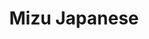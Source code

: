 ---
layout: place
title: Mizu Japanese
permalink: /minnesota/white-bear-lake/mizu-japanese.html
stateAbbr: MN
stateName: Minnesota
cityName: White Bear Lake
seo:
  type: restaurant
  links: https://www.mizuwbl.com/
place_id: ChIJZ0NLcNnQslIRL53HKCxLLmM
photos:
  - name: >-
      places/ChIJZ0NLcNnQslIRL53HKCxLLmM/photos/AeeoHcK8xRyXDgmLPD5Iol4EvFOfhdpo6CG5gPs2eL4vOOUsALKJEX_HTgv7_-YZNTQJTwo6kHgsSJcGinaUHyUfqQJF2rW1fM3w4Gpe6ILvcdM_2HWNzlxv0Rxfsl4aWqo9d9hj8ibfus8KdXu1XJoOv6gBlV5yt2NTS0tXcTHuVUYgTW_6uMdZOrd3wdWPtz0bjgBzlBCzIzhLgV0lFrfG9pbxlAS82rozZltUgb1qF4y-3CHjF41Y6BpCKzWlPcTyXAvlNXr54LvLGGSEMh5BPCJwuQx4wiUDshguO6F9RvmVkg
    widthPx: 960
    heightPx: 718
    authorAttributions:
      - displayName: Mizu Japanese
        uri: https://maps.google.com/maps/contrib/117401706906047886577
        photoUri: >-
          https://lh3.googleusercontent.com/a-/ALV-UjWZdP8EIgp6U654XLrAo0BZ3m_H9UOSVUcIUzcPRjzUVifyj7A=s100-p-k-no-mo
    flagContentUri: >-
      https://www.google.com/local/imagery/report/?cb_client=maps_api_places.places_api&image_key=!1e10!2sAF1QipO14PBR7e4vkGqU-gyhylkAolt3eJwm63-mvjSc&hl=en-US
    googleMapsUri: >-
      https://www.google.com/maps/place//data=!3m4!1e2!3m2!1sAF1QipO14PBR7e4vkGqU-gyhylkAolt3eJwm63-mvjSc!2e10!4m2!3m1!1s0x52b2d0d9704b4367:0x632e4b2c28c79d2f
  - name: >-
      places/ChIJZ0NLcNnQslIRL53HKCxLLmM/photos/AeeoHcJBR7FH7RoSR3YeHqkyLI9hOk-gX8FIQWvGD-yVySgUWrIYSNtx_9Hfov8vfY7EPyA2iSKjM56JWYvBGNeeUJqLNktuhoqVTvJ_42eP5eXIuvhwcNuTc4ImknmeZW007WXcIY_k1pHs3MPcewOt27pFllQlMDDY5ZHMk1RayUePqKO5Uk2br3OR5VRiySF6t4ps6mSxspyY03gHSuFcBRi--GSl0mNJ1s4XUFA4Khlmd_N5_MGbhjUOtBq93Rv960PRBNj6bzst5QxmeoxuiIQfvpzNa7lSCKnIL89JHwjwAQ
    widthPx: 720
    heightPx: 720
    authorAttributions:
      - displayName: Mizu Japanese
        uri: https://maps.google.com/maps/contrib/117401706906047886577
        photoUri: >-
          https://lh3.googleusercontent.com/a-/ALV-UjWZdP8EIgp6U654XLrAo0BZ3m_H9UOSVUcIUzcPRjzUVifyj7A=s100-p-k-no-mo
    flagContentUri: >-
      https://www.google.com/local/imagery/report/?cb_client=maps_api_places.places_api&image_key=!1e10!2sAF1QipNEMa-AG9rJiarQiThK4SmNZTEue0kmngERqwon&hl=en-US
    googleMapsUri: >-
      https://www.google.com/maps/place//data=!3m4!1e2!3m2!1sAF1QipNEMa-AG9rJiarQiThK4SmNZTEue0kmngERqwon!2e10!4m2!3m1!1s0x52b2d0d9704b4367:0x632e4b2c28c79d2f
  - name: >-
      places/ChIJZ0NLcNnQslIRL53HKCxLLmM/photos/AeeoHcJ2xzZ9LNyZhOJSY5WBakCxQ_iYShjntS8GDeloZqpv2TZPu90I-GVd0qv7_T7ztsPb_8A7nwL8X8SYtGI82PtxTr5MtEjmF75gFjxwdilwipVo_nOh4hMCg30JPZXypwzRoxudQQ2b5wYuce-nyWL-A8w5Sqiz-6-n0LqFQk8qMJIQ0sgc9yLr8as1w_7KFIEp4J2PHF8xv7PSkL4TPNYQh1U5D4rM1mQC5wedYWQccdNCaFqRA1NwpORNoWCMP7p12SEGNpqbtUrpcSvZEdjI5PrXh3wy1zo8NskJwOyyPbVZZpinZD5FXmZ0GH7PenE1yQZfG_7wG6sonrf0ThFCZ-E05ghIUXEWUt6J6B9q1yTVFfNiZGmUJXrZA8dOFH_HNskthPbO4n_rNJhFFRZj9DGMI52BQMF2g3uEQYZ_ng
    widthPx: 1204
    heightPx: 1599
    authorAttributions:
      - displayName: RaeJean Brown
        uri: https://maps.google.com/maps/contrib/103781602457587076011
        photoUri: >-
          https://lh3.googleusercontent.com/a/ACg8ocJQlTwP8R8g1I6OSCnIyyGStT0uEbrLq6ioiaP-Plu7qoToHfY=s100-p-k-no-mo
    flagContentUri: >-
      https://www.google.com/local/imagery/report/?cb_client=maps_api_places.places_api&image_key=!1e10!2sCIHM0ogKEICAgMDwpq_ZQQ&hl=en-US
    googleMapsUri: >-
      https://www.google.com/maps/place//data=!3m4!1e2!3m2!1sCIHM0ogKEICAgMDwpq_ZQQ!2e10!4m2!3m1!1s0x52b2d0d9704b4367:0x632e4b2c28c79d2f
  - name: >-
      places/ChIJZ0NLcNnQslIRL53HKCxLLmM/photos/AeeoHcJ9J3KW2M5Tj5MAQuYHEQnegpjeP4XCC7Ql7yFAiw2nYBzB0SUB7lbxOuD90UfnnUrqh_2J3wHJbSxu1jKxfCYmrZQ5b8Bk-z1zw25HFHATbynGmczcIRTlqiQJ80TfqdwUVWBBkUwfL9sZKj0WpCTU123cqtgtgxxuzHxVFxnWRuufEnwkz3AQM--HIqFM2MYi2jwvPGMaMSh9RS-YobRO3plB8Jf7rqCBOEioY556yMQgj5KW1V0GUjgmisUPPJoIdQS2wsbGvFdmpnvR3h6IXntsU6S3WU_EHJE6-G29-TXqy-gLMXDn2SRxLsZhmuX6gvyW10KssW62jjxoK2tYMbNz-ejAJVcVbW5hPwbMJA-P9ZxgMxUoEMbOlQhTYliEWcjwzauJcfU8MlM0SbK3j5vgyxdVI9BzL_p2Du6acfo
    widthPx: 4080
    heightPx: 3072
    authorAttributions:
      - displayName: Matt Ehlert (RareMonkey)
        uri: https://maps.google.com/maps/contrib/107323209556148340240
        photoUri: >-
          https://lh3.googleusercontent.com/a/ACg8ocJwA8MXOxgrEbRJNPaUCLfDlv4Ixmp_jBMS1TiEfymf7t6PZJc=s100-p-k-no-mo
    flagContentUri: >-
      https://www.google.com/local/imagery/report/?cb_client=maps_api_places.places_api&image_key=!1e10!2sCIHM0ogKEICAgIDDh6fejgE&hl=en-US
    googleMapsUri: >-
      https://www.google.com/maps/place//data=!3m4!1e2!3m2!1sCIHM0ogKEICAgIDDh6fejgE!2e10!4m2!3m1!1s0x52b2d0d9704b4367:0x632e4b2c28c79d2f
  - name: >-
      places/ChIJZ0NLcNnQslIRL53HKCxLLmM/photos/AeeoHcJm6f-iob_8cYSQRNwHWH-VltLsk-YfH4zrbE5NxglzTSBogG8rRlPcH0aAMb5JhWebK7Uq6eOeiMbtIJRu0WyIpgb4AcZaZWnOd_BOGNKKtkJEP5_9v717i61el_BeVzZelJUqIHXp0d5cXNiT3Kbp8ZJfkwTXsTVO-WEuFE0Luv5h1enho-zwubFFxVJBkhQpzfC0P9Jt3pO2kCsVzbUD6VnpHloT_4Cq7DTejg2MLxwrywrX1PtBwrp9Sd3feoQ5fbJQ5cMuYhT4Y0qDKnpntNhF5nLYs1bNWsvu-SgJaRpPTHZUlatyQotAg-RBqHXWQQDlkk4LgbDzxA8Qv916hF2fxUcWrZ9YwNESPC06hyaBNesB4CharV4WW4-qJeLyHk2VabqPsQNKCiqQZcaAmf-j00xsUXtO5PoudazjNg
    widthPx: 2992
    heightPx: 2992
    authorAttributions:
      - displayName: Kelly Schultz
        uri: https://maps.google.com/maps/contrib/112978082189531260593
        photoUri: >-
          https://lh3.googleusercontent.com/a-/ALV-UjWPI-tsIOZMylQCJPM3EC5ZbtQBnXynuR09unxCHG3vAfNMD2D4wQ=s100-p-k-no-mo
    flagContentUri: >-
      https://www.google.com/local/imagery/report/?cb_client=maps_api_places.places_api&image_key=!1e10!2sCIHM0ogKEICAgIDr18a_Jg&hl=en-US
    googleMapsUri: >-
      https://www.google.com/maps/place//data=!3m4!1e2!3m2!1sCIHM0ogKEICAgIDr18a_Jg!2e10!4m2!3m1!1s0x52b2d0d9704b4367:0x632e4b2c28c79d2f
  - name: >-
      places/ChIJZ0NLcNnQslIRL53HKCxLLmM/photos/AeeoHcL4IiBR0qjzWvkld6dJNBdJTiR-RiGkNt526Vebj72JhtXK1Qwqgq3wT5vUY4b8mpUN1Z7pLiCy-TnPQaNQlgdDpL_sopSjIQaN85w9JljQRfITLjsv6F7Vzfyr4cSYSQ1AwDc7NS-PW8qzmUvd3_X6AoGmuSL_hzbICF5PUOzWAzXYSYCpeZejgSovdZD84tt3hL2pGn_jipKADVniQoOM5kynda17BHbcNvw1g-GOd2o78ksLuajmfX010F2PeCE0aJhb6k4Q5mQFepeLIrGWU3-J7rL0NnXyq2liRIXNDPCP2wbGhpUniWFtO4Cu-Py9uqh8oFSwG2LlyRGIyCJVjao5FbsFNCSOHi3uCoA8ZViMoP3RjD00iCWfH8QRFXbG0CcTO-JPcYfN8FzIfPmt8PB1hJ6RojzhcVK_N-oIbw
    widthPx: 2147
    heightPx: 2147
    authorAttributions:
      - displayName: Ben R.
        uri: https://maps.google.com/maps/contrib/111546486644332238872
        photoUri: >-
          https://lh3.googleusercontent.com/a-/ALV-UjXgwm0F-eSsEM6FCHXEJxPJxB9u_Vv1ormn5nyM04MjrOrK1-Pa=s100-p-k-no-mo
    flagContentUri: >-
      https://www.google.com/local/imagery/report/?cb_client=maps_api_places.places_api&image_key=!1e10!2sCIHM0ogKEICAgIDvkbCeIw&hl=en-US
    googleMapsUri: >-
      https://www.google.com/maps/place//data=!3m4!1e2!3m2!1sCIHM0ogKEICAgIDvkbCeIw!2e10!4m2!3m1!1s0x52b2d0d9704b4367:0x632e4b2c28c79d2f
  - name: >-
      places/ChIJZ0NLcNnQslIRL53HKCxLLmM/photos/AeeoHcIVbpR5Fk4dSiac9IAlwGd-FdFSajY8Zg2IuAOk7u1XyGYNaIRCWSG5bV1ioOkQ2NlAIBy7SeByV__nkgPMB0VCboc1jRavE36j3U8NapbUhzebBkKHj8CymtHoChSwEeJBVl7c1jsYuK50NYIOZC_WALCRZ_oUya20Wkc4rbyiuvBJNG6uNq7vcfUgU0GWWHxIBFRZm0R14tilBV1MszFZ6xOXHwQh3LQDZwC0AS04_9AFkstoqfdGv3uRgaKaDav_trw4eDArDgY1lKOau3W84G0bDmhC-T16DJJ6NUR1fcSrQiU3rERygc2324bZVDw42TArHp5r-A03tMYNmXpAEOLX9eO28WbMeWHjTydDBQxk3DuTKozb8WPWucajD_BS2PlnQl61IrFyTRFOjM6opti0O-vkKoEcpx5vXqGlGrY
    widthPx: 4032
    heightPx: 3024
    authorAttributions:
      - displayName: Amanda Hunter
        uri: https://maps.google.com/maps/contrib/107748164888674846668
        photoUri: >-
          https://lh3.googleusercontent.com/a-/ALV-UjUL-siesS50--rFslOE60cCT0pJZDDmtODjFffxzu_kfMQzwG_V=s100-p-k-no-mo
    flagContentUri: >-
      https://www.google.com/local/imagery/report/?cb_client=maps_api_places.places_api&image_key=!1e10!2sCIHM0ogKEICAgICJ4K222wE&hl=en-US
    googleMapsUri: >-
      https://www.google.com/maps/place//data=!3m4!1e2!3m2!1sCIHM0ogKEICAgICJ4K222wE!2e10!4m2!3m1!1s0x52b2d0d9704b4367:0x632e4b2c28c79d2f
  - name: >-
      places/ChIJZ0NLcNnQslIRL53HKCxLLmM/photos/AeeoHcICodZqJ-2YTWl3NFzgAprrOgMIF8TK6Agc8zpaFTnrrea3b496BC4i-L61kjDb5YPHBJlo6MQnMpsQ4uMMOHf24gbX8ultBdB11OczDmjJa5q5TrJU5VYDEbhJujMUMfefPe9bl96Aco3UlMsD4IssLVNRh0zH4HI3-ULgNdsHW2oJZxfEcCAjXgZ2sPQr6oAZ6p2MWl_81Bf5E_Ymw1KjQhuvGbqSn6oGiMDOxwK_Zbita8FdcJCAIyOW7p0QxkVicsKtSrdl5Il7bko0WNxmnP9MTaM0hIx1Pl3-t2gGXg
    widthPx: 675
    heightPx: 780
    authorAttributions:
      - displayName: Mizu Japanese
        uri: https://maps.google.com/maps/contrib/117401706906047886577
        photoUri: >-
          https://lh3.googleusercontent.com/a-/ALV-UjWZdP8EIgp6U654XLrAo0BZ3m_H9UOSVUcIUzcPRjzUVifyj7A=s100-p-k-no-mo
    flagContentUri: >-
      https://www.google.com/local/imagery/report/?cb_client=maps_api_places.places_api&image_key=!1e10!2sAF1QipOeIysUtHOwn8XUvJB3A2MhUtHbKk7HfExiFAG6&hl=en-US
    googleMapsUri: >-
      https://www.google.com/maps/place//data=!3m4!1e2!3m2!1sAF1QipOeIysUtHOwn8XUvJB3A2MhUtHbKk7HfExiFAG6!2e10!4m2!3m1!1s0x52b2d0d9704b4367:0x632e4b2c28c79d2f
  - name: >-
      places/ChIJZ0NLcNnQslIRL53HKCxLLmM/photos/AeeoHcJkCjAJMc_6p9bhmji3d2EHqTYQ810qAoyNan1j7AtsRpC_6hAwIlWtYpQfES10TPYum-JILZGJn8r6RZX8iYkjRCOoubBqqYg7ZOdCbg5dDGBkI3UWCLa2ySmSq2MnKfZWMm6F25JzYclU7d-E03s1GNHAjteyA015NP6hB0pJttCmROZlsfLJR4ADtdg3H5OF515pDsXvEJse_hK91yUCpNvpFqbk2VUhvpdl8oqVy2FaH25o43xeYH88pslbLpz3pM2kr45uFZFOB7Vtn6oMKHa43JiX-rRRoWsYltXI2F-8nk4xEv4BHKDtx95FczDDqQVeG5-deTvGxoR7oRwmcAfdoof74neOWY5JojLRw9gq_YmmdCQRMqNCcBn7iaQf0w57T2IYCaSxwbCl8Rdr0zU0Bmw6BEB-SLAD908
    widthPx: 3812
    heightPx: 2859
    authorAttributions:
      - displayName: Bibi Gefre
        uri: https://maps.google.com/maps/contrib/100872070347673096066
        photoUri: >-
          https://lh3.googleusercontent.com/a-/ALV-UjWwPLaMkbHOBhK5psZmoFDGZMiEM3Mr8C-PR1kl3bvcmifS-L9B=s100-p-k-no-mo
    flagContentUri: >-
      https://www.google.com/local/imagery/report/?cb_client=maps_api_places.places_api&image_key=!1e10!2sCIHM0ogKEICAgIDCuLDjVg&hl=en-US
    googleMapsUri: >-
      https://www.google.com/maps/place//data=!3m4!1e2!3m2!1sCIHM0ogKEICAgIDCuLDjVg!2e10!4m2!3m1!1s0x52b2d0d9704b4367:0x632e4b2c28c79d2f
  - name: >-
      places/ChIJZ0NLcNnQslIRL53HKCxLLmM/photos/AeeoHcKgCWFbcT3r_DX9kwxtJjdSJbMRzGtDIYipm4jOUnpJ4k-ITx6AzBQq4VJTTpytMk_7FQXhxOVGbBLIBZuePAYIwKWWDJ5W1AMdMh8oqHHqWhbXkLznj-xYCTNoNJvFovGi2NuV1OYcTO-NHUIAlqn8kToMqr_WaCwoT6LL3zcUDeOK4cxwgA7mrOawOjCCki58ae5G2Q90Ysm21P-h1T_Kdnfoxga3tRw9oCLmwPbZ0g8muup4Is_d6-ap_OcRHzV4SJQA5A7T42CBRVrG-sYAtEE_zuhkAF2OQaLTSxPSqHwTDrB4cVtJKn5AMxSr_eQtP2rq-OdPmgQwcMHQAbeiD9mtHqx9IuKn-QkZYigO6YcXpM_ZqkuVpnvil9BDNT0E18Y-EULhw5UlGcS5ABCi2kzf-gloroRYgGhmsYE
    widthPx: 4080
    heightPx: 3072
    authorAttributions:
      - displayName: Matt Ehlert (RareMonkey)
        uri: https://maps.google.com/maps/contrib/107323209556148340240
        photoUri: >-
          https://lh3.googleusercontent.com/a/ACg8ocJwA8MXOxgrEbRJNPaUCLfDlv4Ixmp_jBMS1TiEfymf7t6PZJc=s100-p-k-no-mo
    flagContentUri: >-
      https://www.google.com/local/imagery/report/?cb_client=maps_api_places.places_api&image_key=!1e10!2sCIHM0ogKEICAgIDDh6fOKw&hl=en-US
    googleMapsUri: >-
      https://www.google.com/maps/place//data=!3m4!1e2!3m2!1sCIHM0ogKEICAgIDDh6fOKw!2e10!4m2!3m1!1s0x52b2d0d9704b4367:0x632e4b2c28c79d2f
address: 4475 Lake Ave S, White Bear Lake, MN 55110, USA
street: 4475 Lake Ave S
city: White Bear Lake
state: MN
zip: '55110'
country: USA
neighborhood: null
latitude: '45.076261'
longitude: '-93.016706'
accessibility_options:
  wheelchairAccessibleParking: true
  wheelchairAccessibleEntrance: true
  wheelchairAccessibleRestroom: true
  wheelchairAccessibleSeating: true
business_status: OPERATIONAL
name: Mizu Japanese
google_maps_links:
  directionsUri: >-
    https://www.google.com/maps/dir//''/data=!4m7!4m6!1m1!4e2!1m2!1m1!1s0x52b2d0d9704b4367:0x632e4b2c28c79d2f!3e0
  placeUri: https://maps.google.com/?cid=7146732311718370607
  writeAReviewUri: >-
    https://www.google.com/maps/place//data=!4m3!3m2!1s0x52b2d0d9704b4367:0x632e4b2c28c79d2f!12e1
  reviewsUri: >-
    https://www.google.com/maps/place//data=!4m4!3m3!1s0x52b2d0d9704b4367:0x632e4b2c28c79d2f!9m1!1b1
  photosUri: >-
    https://www.google.com/maps/place//data=!4m3!3m2!1s0x52b2d0d9704b4367:0x632e4b2c28c79d2f!10e5
primary_type: Japanese Restaurant
opening_hours:
  regular: null
  current: null
secondary_opening_hours:
  regular:
    weekdayDescriptions: null
    type: null
  current:
    weekdayDescriptions: null
    type: null
phone: (651) 653-4888
price_level: PRICE_LEVEL_EXPENSIVE
price_range: $50 &ndash; $100
rating: '4.5'
rating_count: 0
website: https://www.mizuwbl.com/
description: >-
  Explore Mizu Japanese in White Bear Lake, MN$$$Mizu Japanese in White Bear
  Lake, MN, offers a relaxed atmosphere perfect for enjoying authentic Japanese
  cuisine, including fresh sushi and sashimi that highlight the area's growing
  reputation for quality Asian dining options. With options for wine, beer, and
  cocktails, the spot provides a welcoming vibe enhanced by scenic lake views
  that make it an ideal choice for casual meals or special occasions. The
  restaurant emphasizes accessibility, featuring wheelchair-friendly parking,
  entrances, and seating, along with outdoor options for those seeking a breath
  of fresh air. Patrons appreciate the thoughtful menu that includes vegetarian
  choices and a focus on flavorful dishes, making it a standout destination for
  anyone searching for top-rated sushi experiences nearby.
generative_summary: >-
  Explore Mizu Japanese in White Bear Lake, MN$$$Mizu Japanese in White Bear
  Lake, MN, offers a relaxed atmosphere perfect for enjoying authentic Japanese
  cuisine, including fresh sushi and sashimi that highlight the area's growing
  reputation for quality Asian dining options. With options for wine, beer, and
  cocktails, the spot provides a welcoming vibe enhanced by scenic lake views
  that make it an ideal choice for casual meals or special occasions. The
  restaurant emphasizes accessibility, featuring wheelchair-friendly parking,
  entrances, and seating, along with outdoor options for those seeking a breath
  of fresh air. Patrons appreciate the thoughtful menu that includes vegetarian
  choices and a focus on flavorful dishes, making it a standout destination for
  anyone searching for top-rated sushi experiences nearby.
generative_disclosure: Summarized by AI using the Grok-3-Mini model.
reviews:
  - name: >-
      places/ChIJZ0NLcNnQslIRL53HKCxLLmM/reviews/ChZDSUhNMG9nS0VJQ0FnTURneXBuZFZREAE
    relativePublishTimeDescription: a month ago
    rating: 5
    text:
      text: >-
        I was shock to see this restaurant only has 4.4 stars. I’ve been coming
        here with my family for several years now and the food is amazing. The
        venue is super cute and the service is prompt. The chefs are personable
        and knowledgeable and the sushi rolls are great. Plus looking out at the
        lake, what more could you want?
      languageCode: en
    originalText:
      text: >-
        I was shock to see this restaurant only has 4.4 stars. I’ve been coming
        here with my family for several years now and the food is amazing. The
        venue is super cute and the service is prompt. The chefs are personable
        and knowledgeable and the sushi rolls are great. Plus looking out at the
        lake, what more could you want?
      languageCode: en
    authorAttribution:
      displayName: Paula Chesley
      uri: https://www.google.com/maps/contrib/105551809846403217126/reviews
      photoUri: >-
        https://lh3.googleusercontent.com/a-/ALV-UjXrDLw9ydcwnyEQG_siO6xm5gYyHuoxuGPfYSa2u1SoISDKbKfw=s128-c0x00000000-cc-rp-mo-ba2
    publishTime: '2025-02-24T01:37:56.665507Z'
    flagContentUri: >-
      https://www.google.com/local/review/rap/report?postId=ChZDSUhNMG9nS0VJQ0FnTURneXBuZFZREAE&d=17924085&t=1
    googleMapsUri: >-
      https://www.google.com/maps/reviews/data=!4m6!14m5!1m4!2m3!1sChZDSUhNMG9nS0VJQ0FnTURneXBuZFZREAE!2m1!1s0x52b2d0d9704b4367:0x632e4b2c28c79d2f
  - name: >-
      places/ChIJZ0NLcNnQslIRL53HKCxLLmM/reviews/ChZDSUhNMG9nS0VJQ0FnSUR2a2JDZUF3EAE
    relativePublishTimeDescription: 3 months ago
    rating: 3
    text:
      text: >-
        We dined here for our anniversary and found it to be just ok.


        We found the prices to be slightly too high compared to the quality of
        the sushi and other food. We didn’t have any bad food, we just weren’t
        blown away by any of our dishes.


        Our server was nice but we only saw her a couple times throughout the
        night.


        Overall, we will probably explore other options in White Bear Lake
        before returning to Mizu.
      languageCode: en
    originalText:
      text: >-
        We dined here for our anniversary and found it to be just ok.


        We found the prices to be slightly too high compared to the quality of
        the sushi and other food. We didn’t have any bad food, we just weren’t
        blown away by any of our dishes.


        Our server was nice but we only saw her a couple times throughout the
        night.


        Overall, we will probably explore other options in White Bear Lake
        before returning to Mizu.
      languageCode: en
    authorAttribution:
      displayName: Ben R.
      uri: https://www.google.com/maps/contrib/111546486644332238872/reviews
      photoUri: >-
        https://lh3.googleusercontent.com/a-/ALV-UjXgwm0F-eSsEM6FCHXEJxPJxB9u_Vv1ormn5nyM04MjrOrK1-Pa=s128-c0x00000000-cc-rp-mo-ba5
    publishTime: '2024-12-21T08:20:03.313213Z'
    flagContentUri: >-
      https://www.google.com/local/review/rap/report?postId=ChZDSUhNMG9nS0VJQ0FnSUR2a2JDZUF3EAE&d=17924085&t=1
    googleMapsUri: >-
      https://www.google.com/maps/reviews/data=!4m6!14m5!1m4!2m3!1sChZDSUhNMG9nS0VJQ0FnSUR2a2JDZUF3EAE!2m1!1s0x52b2d0d9704b4367:0x632e4b2c28c79d2f
  - name: >-
      places/ChIJZ0NLcNnQslIRL53HKCxLLmM/reviews/ChZDSUhNMG9nS0VJQ0FnTUR3cHFfWmZnEAE
    relativePublishTimeDescription: 2 weeks ago
    rating: 5
    text:
      text: >-
        Had a lovely experience at Mizu. Their food is not only stunning to the
        eyes but tastes just as good! I personally had the gyoza and yakisoba.
        In the yakisoba, the steak was so tender and every ingredient had a
        purpose. For the gyoza, I didn't care for it being both shrimp and pork,
        I think it was mostly the texture that threw me. You can make
        reservations on their website. They have a lot of high top seating so if
        that's not your thing make sure to add it in your reservation.
      languageCode: en
    originalText:
      text: >-
        Had a lovely experience at Mizu. Their food is not only stunning to the
        eyes but tastes just as good! I personally had the gyoza and yakisoba.
        In the yakisoba, the steak was so tender and every ingredient had a
        purpose. For the gyoza, I didn't care for it being both shrimp and pork,
        I think it was mostly the texture that threw me. You can make
        reservations on their website. They have a lot of high top seating so if
        that's not your thing make sure to add it in your reservation.
      languageCode: en
    authorAttribution:
      displayName: RaeJean Brown
      uri: https://www.google.com/maps/contrib/103781602457587076011/reviews
      photoUri: >-
        https://lh3.googleusercontent.com/a/ACg8ocJQlTwP8R8g1I6OSCnIyyGStT0uEbrLq6ioiaP-Plu7qoToHfY=s128-c0x00000000-cc-rp-mo-ba3
    publishTime: '2025-03-25T16:06:01.936442Z'
    flagContentUri: >-
      https://www.google.com/local/review/rap/report?postId=ChZDSUhNMG9nS0VJQ0FnTUR3cHFfWmZnEAE&d=17924085&t=1
    googleMapsUri: >-
      https://www.google.com/maps/reviews/data=!4m6!14m5!1m4!2m3!1sChZDSUhNMG9nS0VJQ0FnTUR3cHFfWmZnEAE!2m1!1s0x52b2d0d9704b4367:0x632e4b2c28c79d2f
  - name: >-
      places/ChIJZ0NLcNnQslIRL53HKCxLLmM/reviews/ChZDSUhNMG9nS0VJQ0FnSUNKNEsyMkt3EAE
    relativePublishTimeDescription: 3 months ago
    rating: 5
    text:
      text: >-
        Lovely, beautiful views and super excellent staff! Friendly, attentive
        and knowledgeable. We have traveled the world and experienced a lot of 5
        star restaurants and this one is top notch! The pomp and circumstance
        are not our thing. Great cuisine is…. Thanks Mizu we found our favorite
        Japanese restaurant right here is WBLK!  You continue to amaze us with
        new dishes each time we visit. Thank you for your continued creativity!
      languageCode: en
    originalText:
      text: >-
        Lovely, beautiful views and super excellent staff! Friendly, attentive
        and knowledgeable. We have traveled the world and experienced a lot of 5
        star restaurants and this one is top notch! The pomp and circumstance
        are not our thing. Great cuisine is…. Thanks Mizu we found our favorite
        Japanese restaurant right here is WBLK!  You continue to amaze us with
        new dishes each time we visit. Thank you for your continued creativity!
      languageCode: en
    authorAttribution:
      displayName: Amanda Hunter
      uri: https://www.google.com/maps/contrib/107748164888674846668/reviews
      photoUri: >-
        https://lh3.googleusercontent.com/a-/ALV-UjUL-siesS50--rFslOE60cCT0pJZDDmtODjFffxzu_kfMQzwG_V=s128-c0x00000000-cc-rp-mo-ba6
    publishTime: '2024-12-28T23:30:06.348290Z'
    flagContentUri: >-
      https://www.google.com/local/review/rap/report?postId=ChZDSUhNMG9nS0VJQ0FnSUNKNEsyMkt3EAE&d=17924085&t=1
    googleMapsUri: >-
      https://www.google.com/maps/reviews/data=!4m6!14m5!1m4!2m3!1sChZDSUhNMG9nS0VJQ0FnSUNKNEsyMkt3EAE!2m1!1s0x52b2d0d9704b4367:0x632e4b2c28c79d2f
  - name: >-
      places/ChIJZ0NLcNnQslIRL53HKCxLLmM/reviews/ChdDSUhNMG9nS0VJQ0FnTUR3aUxENG53RRAB
    relativePublishTimeDescription: 3 weeks ago
    rating: 3
    text:
      text: >-
        Great food, great service, great drinks, but the MOST uncomfortable
        seats I have ever sat on in a restaurant. Will not be back for that
        reason. There are no booths and the space is very LOUD, cramped, and
        uncomfortable.
      languageCode: en
    originalText:
      text: >-
        Great food, great service, great drinks, but the MOST uncomfortable
        seats I have ever sat on in a restaurant. Will not be back for that
        reason. There are no booths and the space is very LOUD, cramped, and
        uncomfortable.
      languageCode: en
    authorAttribution:
      displayName: Lindsey Almer
      uri: https://www.google.com/maps/contrib/108173299692271201318/reviews
      photoUri: >-
        https://lh3.googleusercontent.com/a-/ALV-UjVcsRn4Tj0V2CQOGFW_YojTViEZaOh4RExq8J2x5AvGn9dR-NiV=s128-c0x00000000-cc-rp-mo
    publishTime: '2025-03-23T00:44:45.541746Z'
    flagContentUri: >-
      https://www.google.com/local/review/rap/report?postId=ChdDSUhNMG9nS0VJQ0FnTUR3aUxENG53RRAB&d=17924085&t=1
    googleMapsUri: >-
      https://www.google.com/maps/reviews/data=!4m6!14m5!1m4!2m3!1sChdDSUhNMG9nS0VJQ0FnTUR3aUxENG53RRAB!2m1!1s0x52b2d0d9704b4367:0x632e4b2c28c79d2f
review_summary: >-
  Visitor Feedback on Mizu Japanese$$$Folks often rave about the tasty sushi
  rolls and other Japanese dishes at this spot, noting how the flavors really
  hit the mark and the lakeside setting adds a nice touch to the overall vibe.
  While some mention that the prices feel a bit steep compared to the portion
  sizes, many agree that the quality of the food and friendly service make it
  worth trying out. A few visitors point out occasional inconsistencies like
  slower service or uncomfortable seating, but these don't overshadow the
  generally positive experiences shared by others. All in all, it's a solid pick
  for groups looking for good vibes and reliable Japanese fare, with most
  leaving satisfied and eager to return for more fresh options in the area.
review_disclosure: Summarized by AI using the Grok-3-Mini model.
parking_options:
  freeParkingLot: true
  freeStreetParking: true
  freeGarageParking: true
payment_options:
  acceptsCreditCards: true
  acceptsDebitCards: true
  acceptsCashOnly: false
allow_dogs: null
curbside_pickup: null
delivery: true
dine_in: true
good_for_children: false
good_for_groups: true
good_for_sports: false
live_music: false
menu_for_children: false
outdoor_seating: true
reservable: true
restroom: true
serves_beer: true
serves_breakfast: false
serves_brunch: false
serves_cocktails: true
serves_coffee: null
serves_dinner: true
serves_dessert: true
serves_lunch: null
serves_vegetarian_food: true
serves_wine: true
takeout: true
update_category: pro
places_description: null

---